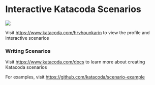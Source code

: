 # Interactive Katacoda Scenarios

[![](http://shields.katacoda.com/katacoda/hrvhounkarin/count.svg)](https://www.katacoda.com/hrvhounkarin "Get your profile on Katacoda.com")

Visit https://www.katacoda.com/hrvhounkarin to view the profile and interactive scenarios

### Writing Scenarios
Visit https://www.katacoda.com/docs to learn more about creating Katacoda scenarios

For examples, visit https://github.com/katacoda/scenario-example
